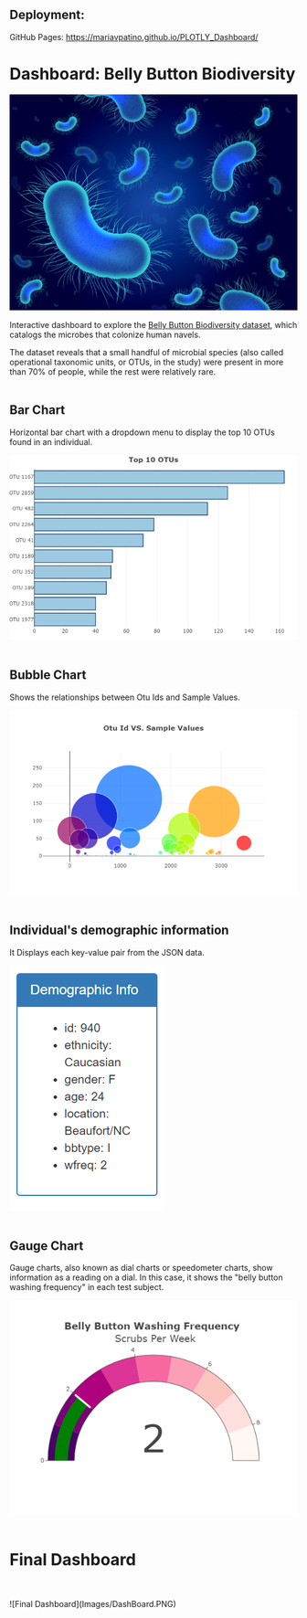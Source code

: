 ## Deployment: 
GitHub Pages: https://mariavpatino.github.io/PLOTLY_Dashboard/


# Dashboard: Belly Button Biodiversity
![Bacteria by filterforge.com](Images/bacteria.jpg)

Interactive dashboard to explore the [Belly Button Biodiversity dataset](http://robdunnlab.com/projects/belly-button-biodiversity/), which catalogs the microbes that colonize human navels.

The dataset reveals that a small handful of microbial species (also called operational taxonomic units, or OTUs, in the study) were present in more than 70% of people, while the rest were relatively rare.
<br>
<br>

## Bar Chart

Horizontal bar chart with a dropdown menu to display the top 10 OTUs found in an individual.

![bar Chart](Images/Bar_Graph.png)
<br>
<br>

## Bubble Chart

Shows the relationships between Otu Ids and Sample Values.

![Bubble Chart](Images/bubble_chart.png)
<br>
<br>

## Individual's demographic information

It Displays each key-value pair from the JSON data.

![Demographic Info](Images/Demo_Info.PNG)
<br>
<br>

## Gauge Chart

Gauge charts, also known as dial charts or speedometer charts, show information as a reading on a dial. In this case, it shows the "belly button washing frequency" in each test subject.

![Weekly Washing Frequency Gauge](Images/gauge.png)
<br>
<br>

# Final Dashboard
<br>
<br>
![Final Dashboard](Images/DashBoard.PNG)

